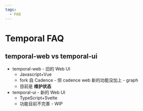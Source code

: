 ```yaml
---
tags:
  - FAQ
---
```


# Temporal FAQ

## temporal-web vs temporal-ui

- temporal-web - 旧的 Web UI
  - Javascript+Vue
  - fork 自 Cadence - 但 cadence web 新的功能没加上 - graph
  - 目前是 **维护状态**
- temporal-ui - 新的 Web UI
  - TypeScript+Svelte
  - 功能目前不完善 - WIP

